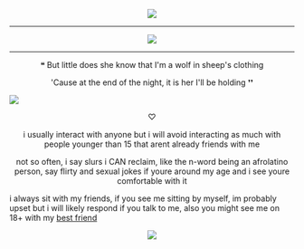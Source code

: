 <p align="center">
<img src="https://files.catbox.moe/f3kzid.gif" /></p>

---
<p align="center">
<img src="https://files.catbox.moe/dxei15.png" /></p>


---
   <p align="center">    
❝ But little does she know that I'm a wolf in sheep's clothing    <p align="center">                                                                                 
'Cause at the end of the night, it is her I'll be holding ❜❜
   
   ![](https://komarev.com/ghpvc/?username=Acceptmylove&color=blue)

<p align="center">   
♡

 <p align="center">     
   i usually interact with anyone but i will avoid interacting as much with people younger than 15 that arent already friends with me

 <p align="center">     not so often, i say slurs i CAN reclaim, like the n-word being an afrolatino person, say flirty and sexual jokes if youre around my age and i see youre comfortable with it

   i always sit with my friends, if you see me sitting by myself, im probably upset but i will likely respond if you talk to me, also you might see me on 18+ with my [best friend](https://1-29-22.carrd.co/) 


<p align="center">
  <img src="https://files.catbox.moe/gtld2x.png" /></p>
